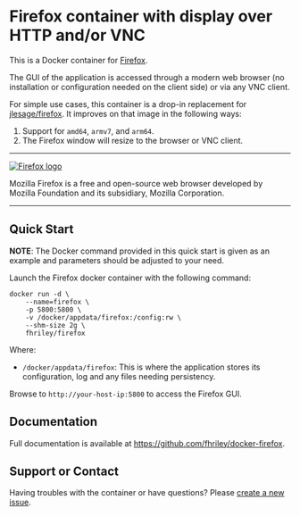 # Firefox container with display over HTTP and/or VNC

This is a Docker container for [Firefox](https://www.mozilla.org/en-US/firefox/).

The GUI of the application is accessed through a modern web browser (no installation or configuration needed on the client side) or via any VNC client.

For simple use cases, this container is a drop-in replacement for [jlesage/firefox](https://hub.docker.com/r/jlesage/firefox). It improves on that image in the following ways:

1. Support for `amd64`, `armv7`, and `arm64`.
2. The Firefox window will resize to the browser or VNC client.

---

[![Firefox logo](https://upload.wikimedia.org/wikipedia/commons/thumb/3/34/Firefox_logo_and_wordmark_%28horizontal%29%2C_2019.svg/512px-Firefox_logo_and_wordmark_%28horizontal%29%2C_2019.svg.png)](https://www.mozilla.org/en-US/firefox/)

Mozilla Firefox is a free and open-source web browser developed by Mozilla Foundation and its subsidiary, Mozilla Corporation.

---

## Quick Start

**NOTE**: The Docker command provided in this quick start is given as an example
and parameters should be adjusted to your need.

Launch the Firefox docker container with the following command:
```
docker run -d \
    --name=firefox \
    -p 5800:5800 \
    -v /docker/appdata/firefox:/config:rw \
    --shm-size 2g \
    fhriley/firefox
```

Where:
  - `/docker/appdata/firefox`: This is where the application stores its configuration, log and any files needing persistency.

Browse to `http://your-host-ip:5800` to access the Firefox GUI.

## Documentation

Full documentation is available at https://github.com/fhriley/docker-firefox.

## Support or Contact

Having troubles with the container or have questions?  Please
[create a new issue].


[create a new issue]: https://github.com/fhriley/docker-firefox/issues
